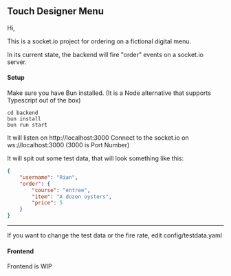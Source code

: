 ## Touch Designer Menu

Hi,

This is a socket.io project for ordering on a fictional digital menu.

In its current state, the backend will fire "order" events on a socket.io server.

#### Setup

Make sure you have Bun installed. (It is a Node alternative that supports Typescript out of the box)

```
cd backend
bun install
bun run start
```

It will listen on http://localhost:3000
Connect to the socket.io on ws://localhost:3000 (3000 is Port Number)

It will spit out some test data, that will look something like this:
```json
{
    "username": "Rian",
    "order": {
        "course": "entree",
        "item": "A dozen oysters",
        "price": 5
    }
}
```

----

If you want to change the test data or the fire rate, edit config/testdata.yaml

#### Frontend
Frontend is WIP
